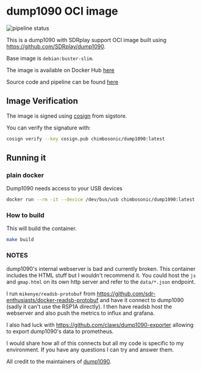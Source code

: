 # dump1090 OCI image

![pipeline status](https://github.com/chimbosonic/dump1090-container/actions/workflows/main.yml/badge.svg?branch=main)

This is a dump1090 with SDRplay support OCI image built using https://github.com/SDRplay/dump1090.

Base image is `debian:buster-slim`.

The image is available on Docker Hub [here](https://hub.docker.com/repository/docker/chimbosonic/dump1090)

Source code and pipeline can be found [here](https://github.com/chimbosonic/dump1090-container)

## Image Verification

The image is signed using [cosign](https://github.com/sigstore/cosign) from sigstore.

You can verify the signature with:

```bash
cosign verify --key cosign.pub chimbosonic/dump1090:latest
```

## Running it

### plain docker

Dump1090 needs access to your USB devices

```bash
docker run --rm -it --device /dev/bus/usb chimbosonic/dump1090:latest
```

### How to build

This will build the container.

```bash
make build
```

### NOTES

dump1090's internal webserver is bad and currently broken. This container includes the HTML stuff but I wouldn't recommend it.
You could host the `js` and `gmap.html` on its own http server and refer to the `data/*.json` endpoint.

I run `mikenye/readsb-protobuf` from https://github.com/sdr-enthusiasts/docker-readsb-protobuf and have it connect to dump1090 (sadly it can't use the RSP1A directly). I then have readsb host the webserver and also push the metrics to influx and grafana.

I also had luck with https://github.com/claws/dump1090-exporter allowing to export dump1090's data to prometheus.

I would share how all of this connects but all my code is specific to my environment. If you have any questions I can try and answer them.

All credit to the maintainers of [dump1090](https://github.com/SDRplay/dump1090).

